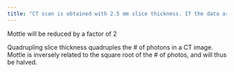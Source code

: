 ```yaml
---
title: "CT scan is obtained with 2.5 mm slice thickness. If the data are reconstructed at 10 mm slice thickness, what is the effect on image mottle?"
---
```

Mottle will be reduced by a factor of 2

Quadrupling slice thickness quadruples the # of photons in a CT image. Mottle is inversely related to the square root of the # of photos, and will thus be halved.

